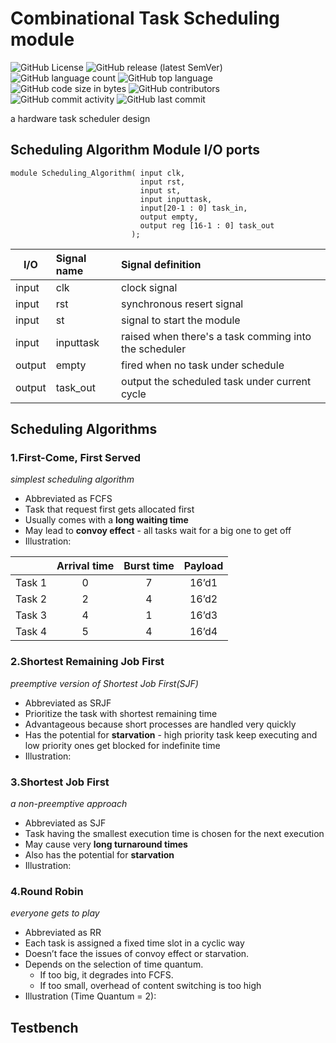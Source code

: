 # Combinational Task Scheduling module

<img alt="GitHub License" src="https://img.shields.io/github/license/hankshyu/TaskScheduler?color=orange&logo=github"> <img alt="GitHub release (latest SemVer)" src="https://img.shields.io/github/v/release/hankshyu/TaskScheduler?color=orange&logo=github"> <img alt="GitHub language count" src="https://img.shields.io/github/languages/count/hankshyu/TaskScheduler"> <img alt="GitHub top language" src="https://img.shields.io/github/languages/top/hankshyu/TaskScheduler"> <img alt="GitHub code size in bytes" src="https://img.shields.io/github/languages/code-size/hankshyu/TaskScheduler"> <img alt="GitHub contributors" src="https://img.shields.io/github/contributors/hankshyu/TaskScheduler?logo=git&color=green"> <img alt="GitHub commit activity" src="https://img.shields.io/github/commit-activity/y/hankshyu/TaskScheduler?logo=git&color=green">  <img alt="GitHub last commit" src="https://img.shields.io/github/last-commit/hankshyu/TaskScheduler?logo=git&color=green">

a hardware task scheduler design

## Scheduling Algorithm Module I/O ports

```
module Scheduling_Algorithm( input clk,
                             input rst,
                             input st,
                             input inputtask,
                             input[20-1 : 0] task_in,
                             output empty,
                             output reg [16-1 : 0] task_out
                           );
```

|  I/O    | Signal name  | Signal definition
|----|:----|:---|
| input  | clk |clock signal|
| input  | rst |synchronous resert signal|
| input  | st  |signal to start the module
|input |inputtask| raised when there's a task comming into the scheduler
|output |empty | fired when no task under schedule
|output|task_out |output the scheduled task under current cycle

## Scheduling Algorithms
### 1.First-Come, First Served

*simplest scheduling algorithm*
- Abbreviated as FCFS
- Task that request first gets allocated first
- Usually comes with a **long waiting time**
- May lead to **convoy effect** - all tasks wait for a big one to get off
- Illustration:

| |Arrival time|Burst time|Payload
|:---|:--:|:--:|:--:|
Task 1|0 |7| 16’d1|
Task 2|2 |4 |16’d2|
Task 3|4 |1 |16’d3|
Task 4|5 |4 |16’d4|

### 2.Shortest Remaining Job First
*preemptive version of Shortest Job First(SJF)*

- Abbreviated as SRJF
- Prioritize the task with shortest remaining time
- Advantageous because short processes are handled very quickly 
- Has the potential for **starvation** - high priority task keep executing and low priority ones get blocked for indefinite time
- Illustration:


### 3.Shortest Job First
*a non-preemptive approach*

- Abbreviated as SJF
- Task having the smallest execution time is chosen for the next execution
- May cause very **long turnaround times**
- Also has the potential for **starvation**
- Illustration:


### 4.Round Robin
*everyone gets to play*

- Abbreviated as RR
- Each task is assigned a fixed time slot in a cyclic way 
- Doesn’t face the issues of convoy effect or starvation.
- Depends on the selection of time quantum.
  - If too big, it degrades into FCFS.
  - If too small, overhead of content switching is too high
- Illustration (Time Quantum = 2):

## Testbench



